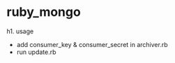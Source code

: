 ruby_mongo
==========
h1. usage

- add consumer_key  & consumer_secret in archiver.rb
- run update.rb 
